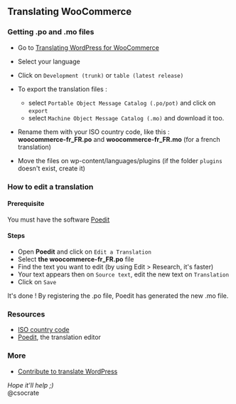 ## Translating WooCommerce

### Getting .po and .mo files

* Go to [Translating WordPress for WooCommerce](https://translate.wordpress.org/projects/wp-plugins/woocommerce/)

* Select your language

* Click on `Development (trunk)` or `table (latest release)`

* To export the translation files :
  - select `Portable Object Message Catalog (.po/pot)` and click on `export`
  - select `Machine Object Message Catalog (.mo)` and download it too.

* Rename them with your ISO country code, like this :  
**woocommerce-fr_FR.po** and **woocommerce-fr_FR.mo** (for a french translation)

* Move the files on wp-content/languages/plugins (if the folder `plugins` doesn't exist, create it)

### How to edit a translation

#### Prerequisite
You must have the software [Poedit](https://poedit.net/download)

#### Steps

* Open **Poedit** and click on `Edit a Translation`
* Select **the woocommerce-fr_FR.po** file
* Find the text you want to edit (by using Edit > Research, it's faster)
* Your text appears then on `Source text`, edit the new text on `Translation`
* Click on `Save`

It's done ! By registering the .po file, Poedit has generated the new .mo file.


### Resources  
* [ISO country code](https://en.wikipedia.org/wiki/ISO_3166-1_alpha-2#Officially_assigned_code_elements)
* [Poedit](https://poedit.net/), the translation editor

### More
* [Contribute to translate WordPress](https://make.wordpress.org/polyglots/teams/?locale=fr_FR)


_Hope it'll help ;)_  
@csocrate


